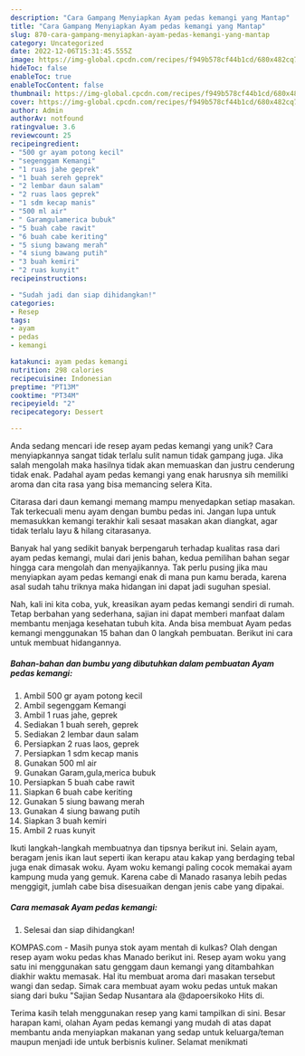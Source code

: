 ```yaml
---
description: "Cara Gampang Menyiapkan Ayam pedas kemangi yang Mantap"
title: "Cara Gampang Menyiapkan Ayam pedas kemangi yang Mantap"
slug: 870-cara-gampang-menyiapkan-ayam-pedas-kemangi-yang-mantap
category: Uncategorized
date: 2022-12-06T15:31:45.555Z
image: https://img-global.cpcdn.com/recipes/f949b578cf44b1cd/680x482cq70/ayam-pedas-kemangi-foto-resep-utama.jpg
hideToc: false
enableToc: true
enableTocContent: false
thumbnail: https://img-global.cpcdn.com/recipes/f949b578cf44b1cd/680x482cq70/ayam-pedas-kemangi-foto-resep-utama.jpg
cover: https://img-global.cpcdn.com/recipes/f949b578cf44b1cd/680x482cq70/ayam-pedas-kemangi-foto-resep-utama.jpg
author: Admin
authorAv: notfound
ratingvalue: 3.6
reviewcount: 25
recipeingredient:
- "500 gr ayam potong kecil"
- "segenggam Kemangi"
- "1 ruas jahe geprek"
- "1 buah sereh geprek"
- "2 lembar daun salam"
- "2 ruas laos geprek"
- "1 sdm kecap manis"
- "500 ml air"
- " Garamgulamerica bubuk"
- "5 buah cabe rawit"
- "6 buah cabe keriting"
- "5 siung bawang merah"
- "4 siung bawang putih"
- "3 buah kemiri"
- "2 ruas kunyit"
recipeinstructions:

- "Sudah jadi dan siap dihidangkan!"
categories:
- Resep
tags:
- ayam
- pedas
- kemangi

katakunci: ayam pedas kemangi 
nutrition: 298 calories
recipecuisine: Indonesian
preptime: "PT13M"
cooktime: "PT34M"
recipeyield: "2"
recipecategory: Dessert

---
```





Anda sedang mencari ide resep ayam pedas kemangi yang unik? Cara menyiapkannya sangat tidak terlalu sulit namun tidak gampang juga. Jika salah mengolah maka hasilnya tidak akan memuaskan dan justru cenderung tidak enak. Padahal ayam pedas kemangi yang enak harusnya sih memiliki aroma dan cita rasa yang bisa memancing selera Kita.





Citarasa dari daun kemangi memang mampu menyedapkan setiap masakan. Tak terkecuali menu ayam dengan bumbu pedas ini. Jangan lupa untuk memasukkan kemangi terakhir kali sesaat masakan akan diangkat, agar tidak terlalu layu &amp; hilang citarasanya.

Banyak hal yang sedikit banyak berpengaruh terhadap kualitas rasa dari ayam pedas kemangi, mulai dari jenis bahan, kedua pemilihan bahan segar hingga cara mengolah dan menyajikannya. Tak perlu pusing jika mau menyiapkan ayam pedas kemangi enak di mana pun kamu berada, karena asal sudah tahu triknya maka hidangan ini dapat jadi suguhan spesial.






Nah, kali ini kita coba, yuk, kreasikan ayam pedas kemangi sendiri di rumah. Tetap berbahan yang sederhana, sajian ini dapat memberi manfaat dalam membantu menjaga kesehatan tubuh kita. Anda bisa membuat Ayam pedas kemangi menggunakan 15 bahan dan 0 langkah pembuatan. Berikut ini cara untuk membuat hidangannya.

<!--inarticleads1-->

##### Bahan-bahan dan bumbu yang dibutuhkan dalam pembuatan Ayam pedas kemangi:

1. Ambil 500 gr ayam potong kecil
1. Ambil segenggam Kemangi
1. Ambil 1 ruas jahe, geprek
1. Sediakan 1 buah sereh, geprek
1. Sediakan 2 lembar daun salam
1. Persiapkan 2 ruas laos, geprek
1. Persiapkan 1 sdm kecap manis
1. Gunakan 500 ml air
1. Gunakan  Garam,gula,merica bubuk
1. Persiapkan 5 buah cabe rawit
1. Siapkan 6 buah cabe keriting
1. Gunakan 5 siung bawang merah
1. Gunakan 4 siung bawang putih
1. Siapkan 3 buah kemiri
1. Ambil 2 ruas kunyit


Ikuti langkah-langkah membuatnya dan tipsnya berikut ini. Selain ayam, beragam jenis ikan laut seperti ikan kerapu atau kakap yang berdaging tebal juga enak dimasak woku. Ayam woku kemangi paling cocok memakai ayam kampung muda yang gemuk. Karena cabe di Manado rasanya lebih pedas menggigit, jumlah cabe bisa disesuaikan dengan jenis cabe yang dipakai. 

<!--inarticleads2-->

##### Cara memasak Ayam pedas kemangi:


1. Selesai dan siap dihidangkan!

KOMPAS.com - Masih punya stok ayam mentah di kulkas? Olah dengan resep ayam woku pedas khas Manado berikut ini. Resep ayam woku yang satu ini menggunakan satu genggam daun kemangi yang ditambahkan diakhir waktu memasak. Hal itu membuat aroma dari masakan tersebut wangi dan sedap. Simak cara membuat ayam woku pedas untuk makan siang dari buku &#34;Sajian Sedap Nusantara ala @dapoersikoko Hits di. 

Terima kasih telah menggunakan resep yang kami tampilkan di sini. Besar harapan kami, olahan Ayam pedas kemangi yang mudah di atas dapat membantu anda menyiapkan makanan yang sedap untuk keluarga/teman maupun menjadi ide untuk berbisnis kuliner. Selamat menikmati
